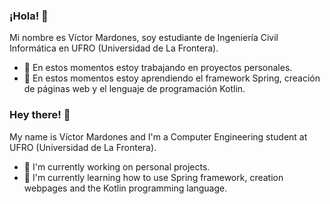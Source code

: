 ### ¡Hola! 👋

Mi nombre es Víctor Mardones, soy estudiante de Ingeniería Civil Informática en UFRO (Universidad de La Frontera).

- 🔭 En estos momentos estoy trabajando en proyectos personales.
- 🌱 En estos momentos estoy aprendiendo el framework Spring, creación de páginas web y el lenguaje de programación Kotlin.

### Hey there! 👋

My name is Víctor Mardones and I'm a Computer Engineering student at UFRO (Universidad de La Frontera).

- 🔭 I'm currently working on personal projects.
- 🌱 I'm currently learning how to use Spring framework, creation webpages and the Kotlin programming language.

<!--
**VictorMardones/VictorMardones** is a ✨ _special_ ✨ repository because its `README.md` (this file) appears on your GitHub profile.

Here are some ideas to get you started:

- 🔭 I’m currently working on ...
- 🌱 I’m currently learning ...
- 👯 I’m looking to collaborate on ...
- 🤔 I’m looking for help with ...
- 💬 Ask me about ...
- 📫 How to reach me: ...
- 😄 Pronouns: ...
- ⚡ Fun fact: ...
-->
